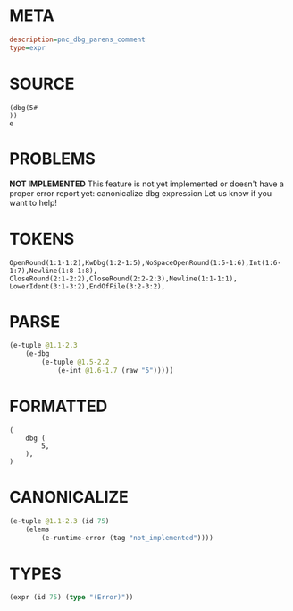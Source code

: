 # META
~~~ini
description=pnc_dbg_parens_comment
type=expr
~~~
# SOURCE
~~~roc
(dbg(5#
))
e
~~~
# PROBLEMS
**NOT IMPLEMENTED**
This feature is not yet implemented or doesn't have a proper error report yet: canonicalize dbg expression
Let us know if you want to help!

# TOKENS
~~~zig
OpenRound(1:1-1:2),KwDbg(1:2-1:5),NoSpaceOpenRound(1:5-1:6),Int(1:6-1:7),Newline(1:8-1:8),
CloseRound(2:1-2:2),CloseRound(2:2-2:3),Newline(1:1-1:1),
LowerIdent(3:1-3:2),EndOfFile(3:2-3:2),
~~~
# PARSE
~~~clojure
(e-tuple @1.1-2.3
	(e-dbg
		(e-tuple @1.5-2.2
			(e-int @1.6-1.7 (raw "5")))))
~~~
# FORMATTED
~~~roc
(
	dbg (
		5,
	),
)
~~~
# CANONICALIZE
~~~clojure
(e-tuple @1.1-2.3 (id 75)
	(elems
		(e-runtime-error (tag "not_implemented"))))
~~~
# TYPES
~~~clojure
(expr (id 75) (type "(Error)"))
~~~
